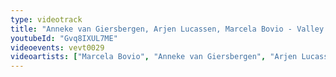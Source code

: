 ```yaml
---
type: videotrack
title: "Anneke van Giersbergen, Arjen Lucassen, Marcela Bovio - Valley of the Queens (Ayreon)"
youtubeId: "Gvq8IXUL7ME"
videoevents: vevt0029
videoartists: ["Marcela Bovio", "Anneke van Giersbergen", "Arjen Lucassen"]
---
```

